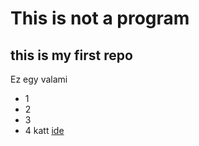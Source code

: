 # This is not a program
## this is my first repo
Ez egy valami
- 1
- 2
- 3
- 4
katt [ide](http://google.com)